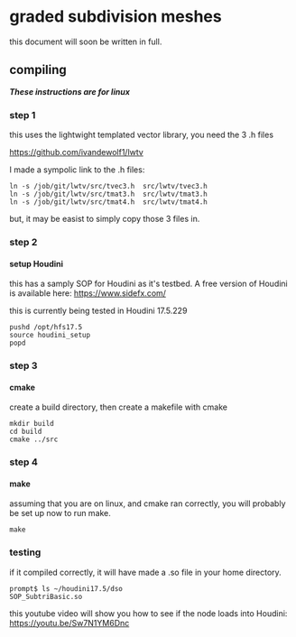 # graded subdivision meshes

this document will soon be written in full.

## compiling
***These instructions are for linux***

### step 1
this uses the lightwight templated vector library, you need the 3 .h files

https://github.com/ivandewolf1/lwtv

I made a sympolic link to the .h files:
```
ln -s /job/git/lwtv/src/tvec3.h  src/lwtv/tvec3.h 
ln -s /job/git/lwtv/src/tmat3.h  src/lwtv/tmat3.h 
ln -s /job/git/lwtv/src/tmat4.h  src/lwtv/tmat4.h
``` 
but, it may be easist to simply copy those 3 files in.

### step 2
#### setup Houdini
this has a samply SOP for Houdini as it's testbed. 
A free version of Houdini is available here:
https://www.sidefx.com/

this is currently being tested in Houdini 17.5.229
```
pushd /opt/hfs17.5
source houdini_setup
popd
```

### step 3
#### cmake
create a build directory, then create a makefile with cmake
```
mkdir build
cd build
cmake ../src
```

### step 4
#### make
assuming that you are on linux, and cmake ran correctly, you will probably be set up now to run make.
```
make
```
### testing
if it compiled correctly, it will have made a .so file in your home directory.
```
prompt$ ls ~/houdini17.5/dso
SOP_SubtriBasic.so
```
this youtube video will show you how to see if the node loads into Houdini:
https://youtu.be/Sw7N1YM6Dnc
